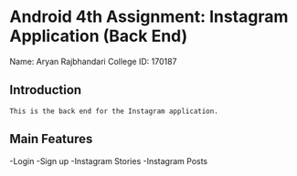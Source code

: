 # Android 4th Assignment: Instagram Application (Back End)

Name: Aryan Rajbhandari        College ID: 170187

## Introduction
	This is the back end for the Instagram application. 
    

## Main Features
-Login 
-Sign up
-Instagram Stories
-Instagram Posts
